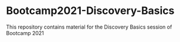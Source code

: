 # Bootcamp2021-Discovery-Basics
This repository contains material for the Discovery Basics session of Bootcamp 2021
